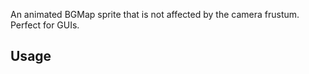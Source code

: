 An animated BGMap sprite that is not affected by the camera frustum. Perfect for GUIs.

Usage
-----
